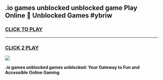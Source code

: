 
## .io games unblocked unblocked game Play Online 👋 Unblocked Games #ybriw
<h3>
<a href="https://premium.freeplayer.one?title=.io_games_unblocked&ref=21F">CLICK TO PLAY</a></h3>
<hr>

<h3>
<a href="https://premium.freeplayer.one?title=.io_games_unblocked&ref=21F">CLICK 2 PLAY</a>
  
</h3>

<a href="https://premium.freeplayer.one?title=.io_games_unblocked&ref=21F/"><img src="https://clearcache.store/games.png"></a>


**.io games unblocked games unblocked: Your Gateway to Fun and Accessible Online Gaming**
